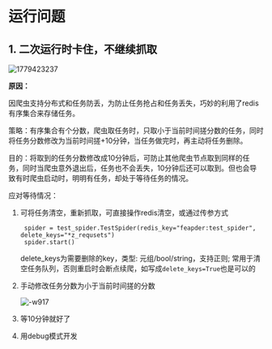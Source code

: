 # 运行问题

## 1. 二次运行时卡住，不继续抓取

![1779423237](http://markdown-media.oss-cn-beijing.aliyuncs.com/2021/03/11/1779423237.jpg?x-oss-process=style/markdown-media)

**原因：**

因爬虫支持分布式和任务防丢，为防止任务抢占和任务丢失，巧妙的利用了redis有序集合来存储任务。

策略：有序集合有个分数，爬虫取任务时，只取小于当前时间搓分数的任务，同时将任务分数修改为当前时间搓+10分钟，当任务做完时，再主动将任务删除。

目的：将取到的任务分数修改成10分钟后，可防止其他爬虫节点取到同样的任务，同时当爬虫意外退出后，任务也不会丢失，10分钟后还可以取到。但也会导致有时爬虫启动时，明明有任务，却处于等待任务的情况。

应对等待情况：

1. 可将任务清空，重新抓取，可直接操作redis清空，或通过传参方式

        spider = test_spider.TestSpider(redis_key="feapder:test_spider", delete_keys="*z_requsets")
        spider.start()
        
    delete_keys为需要删除的key，类型: 元组/bool/string，支持正则; 常用于清空任务队列，否则重启时会断点续爬，如写成`delete_keys=True`也是可以的

1. 手动修改任务分数为小于当前时间搓的分数

    ![-w917](http://markdown-media.oss-cn-beijing.aliyuncs.com/2021/03/11/16154327722622.jpg?x-oss-process=style/markdown-media)

1. 等10分钟就好了

2. 用debug模式开发
